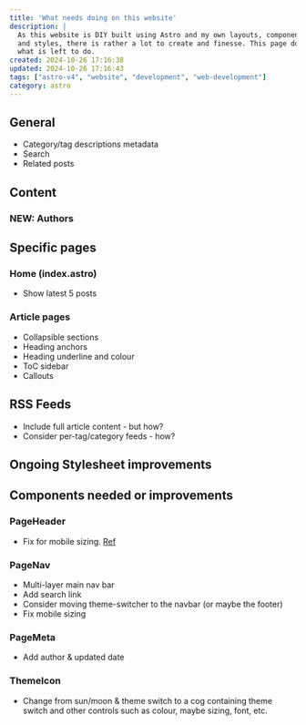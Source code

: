 ```yaml
---
title: 'What needs doing on this website'
description: |
  As this website is DIY built using Astro and my own layouts, components,
  and styles, there is rather a lot to create and finesse. This page documents
  what is left to do.
created: 2024-10-26 17:16:38
updated: 2024-10-26 17:16:43
tags: ["astro-v4", "website", "development", "web-development"]
category: astro
---
```


## General

* Category/tag descriptions metadata
* Search
* Related posts

## Content

### **NEW**: Authors

## Specific pages

### Home (index.astro)

* Show latest 5 posts

### Article pages

* Collapsible sections
* Heading anchors
* Heading underline and colour
* ToC sidebar
* Callouts

## RSS Feeds

* Include full article content - but how?
* Consider per-tag/category feeds - how?

## Ongoing Stylesheet improvements

## Components needed or improvements

### PageHeader

* Fix for mobile sizing. [Ref](https://egghead.io/lessons/css-apply-aspect-ratio-sizing-to-images-with-css-object-fit?af=2s65ms)

### PageNav

* Multi-layer main nav bar
* Add search link
* Consider moving theme-switcher to the navbar (or maybe the footer)
* Fix mobile sizing

### PageMeta

* Add author & updated date

### ThemeIcon

* Change from sun/moon & theme switch to a cog containing theme switch and other controls such as colour, maybe sizing, font, etc.
